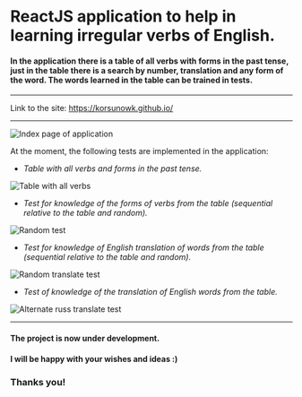 # ReactJS application to help in learning irregular verbs of English. 

#### In the application there is a table of all verbs with forms in the past tense, just in the table there is a search by number, translation and any form of the word. The words learned in the table can be trained in tests.
 ___
 Link to the site: https://korsunowk.github.io/
 ___
 ![Index page of application](http://dl3.joxi.net/drive/2017/06/08/0020/0712/1331912/12/7e116fe2b9.jpg)
 
At the moment, the following tests are implemented in the application:
- *Table with all verbs and forms in the past tense.*

![Table with all verbs](http://dl3.joxi.net/drive/2017/06/08/0020/0712/1331912/12/08cd06fda3.jpg)

- *Test for knowledge of the forms of verbs from the table 
(sequential relative to the table and random).*

![Random test](http://dl3.joxi.net/drive/2017/06/08/0020/0712/1331912/12/b4a4918788.jpg)

- *Test for knowledge of English translation of words from the table 
(sequential relative to the table and random).*

![Random translate test](http://dl4.joxi.net/drive/2017/06/08/0020/0712/1331912/12/630e6c8f58.jpg)

- *Test of knowledge of the translation of English words from the table.*

![Alternate russ translate test](http://dl3.joxi.net/drive/2017/06/08/0020/0712/1331912/12/fef9de100a.jpg)

___
#### The project is now under development. 
#### I will be happy with your wishes and ideas :) 


### Thanks you!